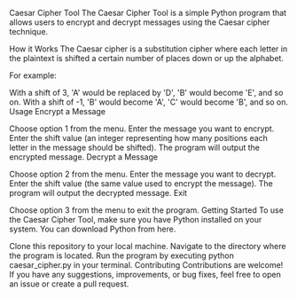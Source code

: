 Caesar Cipher Tool
The Caesar Cipher Tool is a simple Python program that allows users to encrypt and decrypt messages using the Caesar cipher technique.

How it Works
The Caesar cipher is a substitution cipher where each letter in the plaintext is shifted a certain number of places down or up the alphabet.

For example:

With a shift of 3, 'A' would be replaced by 'D', 'B' would become 'E', and so on.
With a shift of -1, 'B' would become 'A', 'C' would become 'B', and so on.
Usage
Encrypt a Message

Choose option 1 from the menu.
Enter the message you want to encrypt.
Enter the shift value (an integer representing how many positions each letter in the message should be shifted).
The program will output the encrypted message.
Decrypt a Message

Choose option 2 from the menu.
Enter the message you want to decrypt.
Enter the shift value (the same value used to encrypt the message).
The program will output the decrypted message.
Exit

Choose option 3 from the menu to exit the program.
Getting Started
To use the Caesar Cipher Tool, make sure you have Python installed on your system. You can download Python from here.

Clone this repository to your local machine.
Navigate to the directory where the program is located.
Run the program by executing python caesar_cipher.py in your terminal.
Contributing
Contributions are welcome! If you have any suggestions, improvements, or bug fixes, feel free to open an issue or create a pull request.
